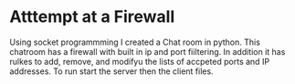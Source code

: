# Atttempt at a Firewall
Using socket programmming I created a Chat room in python. This chatroom has a firewall with built in ip and port fiiltering. In addition it has rulkes to add, remove, and modifyu the lists of accpeted ports and IP addresses. To run start the server then the client files.
